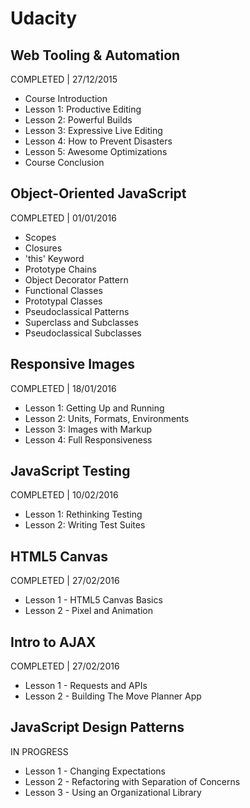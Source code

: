 # Udacity

## Web Tooling & Automation
COMPLETED | 27/12/2015
- Course Introduction
- Lesson 1: Productive Editing
- Lesson 2: Powerful Builds
- Lesson 3: Expressive Live Editing
- Lesson 4: How to Prevent Disasters
- Lesson 5: Awesome Optimizations
- Course Conclusion

## Object-Oriented JavaScript
COMPLETED | 01/01/2016
- Scopes
- Closures
- 'this' Keyword
- Prototype Chains
- Object Decorator Pattern
- Functional Classes
- Prototypal Classes
- Pseudoclassical Patterns
- Superclass and Subclasses
- Pseudoclassical Subclasses

## Responsive Images
COMPLETED | 18/01/2016
- Lesson 1: Getting Up and Running
- Lesson 2: Units, Formats, Environments
- Lesson 3: Images with Markup
- Lesson 4: Full Responsiveness

## JavaScript Testing
COMPLETED | 10/02/2016
- Lesson 1: Rethinking Testing
- Lesson 2: Writing Test Suites

## HTML5 Canvas
COMPLETED | 27/02/2016
- Lesson 1 - HTML5 Canvas Basics
- Lesson 2 - Pixel and Animation

## Intro to AJAX
COMPLETED | 27/02/2016
- Lesson 1 - Requests and APIs
- Lesson 2 - Building The Move Planner App

## JavaScript Design Patterns
IN PROGRESS
- Lesson 1 - Changing Expectations
- Lesson 2 - Refactoring with Separation of Concerns
- Lesson 3 - Using an Organizational Library
